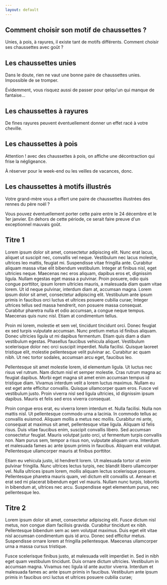 ```yaml
---
layout: default
---
```


## Comment choisir son motif de chaussettes ?

Unies, à pois, à rayures, il existe tant de motifs différents. Comment choisir ses chaussettes avec goût ?

## Les chaussettes unies

Dans le doute, rien ne vaut une bonne paire de chaussettes unies. Impossible de se tromper.

Évidemment, vous risquez aussi de passer pour qelqu'un qui manque de fantaise…

## Les chaussettes à rayures

De fines rayures peuvent éventuellement donner un effet racé à votre cheville.

## Les chaussettes à pois

Attention ! avec des chaussettes à pois, on affiche une décontraction qui frise la négligeance.

À réserver pour le week-end ou les veilles de vacances, donc.

## Les chaussettes à motifs illustrés

Votre grand-mère vous a offert une paire de chaussettes illustrées des rennes du père noël ?

Vous pouvez éventuellement porter cette paire entre le 24 décembre et le 1er janvier. En dehors de cette période, ce serait faire preuve d'un exceptionnel mauvais goût.

## Titre 1

Lorem ipsum dolor sit amet, consectetur adipiscing elit. Nunc erat lacus, aliquet ut suscipit nec, convallis vel neque. Vestibulum nec lacus molestie, ultrices leo mattis, feugiat mi. Suspendisse vitae fringilla ante. Curabitur aliquam massa vitae elit bibendum vestibulum. Integer at finibus nisl, eget ultricies neque. Maecenas nec eros aliquam, dapibus eros et, dignissim ligula. Nullam egestas eget massa a pulvinar. Proin posuere, odio quis congue porttitor, ipsum lorem ultricies mauris, a malesuada diam quam vitae lorem. Ut id neque pulvinar, interdum diam at, accumsan magna. Lorem ipsum dolor sit amet, consectetur adipiscing elit. Vestibulum ante ipsum primis in faucibus orci luctus et ultrices posuere cubilia curae; Integer ultrices tellus sed massa hendrerit, non posuere massa consequat. Curabitur pharetra nulla et odio accumsan, a congue neque tempus. Maecenas quis nunc nisl. Etiam at condimentum tellus.

Proin mi lorem, molestie et sem vel, tincidunt tincidunt orci. Donec feugiat ex sed turpis vulputate accumsan. Nunc pretium metus id finibus aliquam. Donec ultricies ligula ut mi dapibus fermentum. Etiam quis diam a diam vestibulum egestas. Phasellus faucibus vehicula aliquet. Vestibulum scelerisque dolor nec orci suscipit imperdiet. Nulla facilisi. Quisque laoreet tristique elit, molestie pellentesque velit pulvinar ac. Curabitur ac quam nibh. Ut nec tortor sodales, accumsan arcu eget, faucibus leo.

Pellentesque sit amet molestie lorem, id elementum ligula. Ut luctus nec risus vel rutrum. Nam dictum nisl et semper molestie. Cras rutrum magna ac feugiat dapibus. Morbi eget magna sit amet enim accumsan tempus id tristique diam. Vivamus interdum velit a lorem luctus maximus. Nullam eu est eget ante efficitur convallis. Quisque ullamcorper quam eros. Fusce vel vestibulum justo. Proin viverra nisl sed ligula ultricies, id dignissim ipsum dapibus. Mauris et felis sed eros viverra consequat.

Proin congue eros erat, eu viverra lorem interdum et. Nulla facilisi. Nulla non mattis nisl. Ut pellentesque commodo urna a lacinia. In commodo tellus ac convallis euismod. Aliquam mollis a metus nec mollis. Curabitur mi ante, consequat at maximus sit amet, pellentesque vitae ligula. Aliquam id felis risus. Duis vitae faucibus enim, suscipit convallis libero. Sed accumsan consectetur feugiat. Mauris volutpat justo orci, ut fermentum turpis convallis non. Nam purus sem, tempor a risus non, vulputate aliquam urna. Interdum et malesuada fames ac ante ipsum primis in faucibus. Aliquam erat volutpat. Pellentesque ullamcorper mauris at finibus porttitor.

Etiam eu vehicula justo, id hendrerit lorem. Ut malesuada tortor ut enim pulvinar fringilla. Nunc ultrices lectus turpis, nec blandit libero ullamcorper vel. Nulla ultrices ipsum lorem, mollis aliquam lectus scelerisque posuere. Pellentesque pharetra mauris quam, vel dictum elit convallis ut. Aenean et erat sed mi placerat bibendum eget vel mauris. Nullam nunc turpis, lobortis in bibendum at, ultrices nec arcu. Suspendisse eget elementum purus, nec pellentesque leo. 

## Titre 2

Lorem ipsum dolor sit amet, consectetur adipiscing elit. Fusce dictum nisl metus, non congue diam facilisis gravida. Curabitur tincidunt ex nibh. Pellentesque bibendum sem ac sem volutpat maximus. Duis eget elit vitae nisl accumsan condimentum quis id arcu. Donec sed efficitur metus. Suspendisse ornare lorem at fringilla pellentesque. Maecenas ullamcorper urna a massa cursus tristique.

Fusce scelerisque finibus justo, at malesuada velit imperdiet in. Sed in nibh eget quam vestibulum tincidunt. Duis ornare dictum ultricies. Vestibulum in accumsan magna. Vivamus nec ligula id ante auctor viverra. Interdum et malesuada fames ac ante ipsum primis in faucibus. Vestibulum ante ipsum primis in faucibus orci luctus et ultrices posuere cubilia curae; 